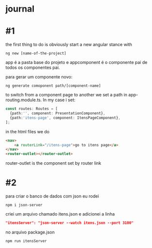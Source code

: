 # journal



# #1

the first thing to do is obviously start  a new  angular stance with



```ng new [name-of-the-project]```



app é a pasta base do projeto e appcomponent é o componente pai de todos os componentes pai.

para gerar um componente novo:



```ng generate comoponent path/[component-name]```



to switch from a component page to another we set a path in app-routing.module.ts. In my case i set:



```typescript
const routes: Routes = [
  {path:'', component: PresentationComponent},
  {path:'itens-page', component: ItensPageComponent},
];
```



in the html files we do

```html
<nav>
    <a routerLink="/itens-page">go to itens page</a>
</nav>
<router-outlet></router-outlet>
```

router-outlet is the  component set by router link 



# #2

para criar o banco de dados com json eu rodei

```shell
npm i json-server
```

criei um arquivo chamado itens.json e adicionei a linha

```json
"itensServer": "json-server --watch itens.json --port 3100"
```

no arquivo package.json

```shell
npm run itensServer
```
